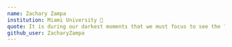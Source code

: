 ```yaml
---
name: Zachary Zampa 
institution: Miami University 🚩
quote: It is during our darkest moments that we must focus to see the light -Aristotle Onassis
github_user: ZacharyZampa
---
```

